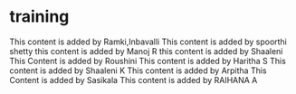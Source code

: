 # training

This content is added by Ramki,Inbavalli
This content is added by spoorthi shetty
this content is added by Manoj R
this content is added by Shaaleni
This Content is added by Roushini
This content is added by Haritha S
This content is added by Shaaleni K
This content is added by Arpitha
This Content is added by Sasikala 
This content is added by RAIHANA A